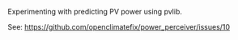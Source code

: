 Experimenting with predicting PV power using pvlib.

See: https://github.com/openclimatefix/power_perceiver/issues/10
